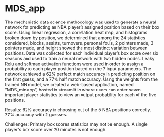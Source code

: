# MDS_app
The mechanistic data science methodology was used to generate a neural network for predicting an NBA player’s assigned 
position based on their box score. Using linear regression, a correlation heat map, and histograms broken down by position, 
we determined that among the 24 statistics considered, blocks, assists, turnovers, personal fouls, 2 pointers made, 3 pointers 
made, and height showed the most distinct variation between positions. Data was collected for each individual player’s 
box score over six seasons and used to train a neural network with two hidden nodes. Leaky Relu and softmax activation 
functions were used in order to assign a probability to each player position based on the 7 input parameters. The 
network achieved a 62% perfect match accuracy in predicting position on the first guess, and a 77% half match accuracy.
Using the weights from the trained NN model, we created a web-based application, named ”MDS_miniapp”, hosted in 
streamlit.io where users can enter seven important player statistics to view an output probability for each of the five positions.

Results: 
62% accuracy in choosing out of the 5 NBA positions correctly.
77% accuracy with 2 guesses.

Challenges:
Primary box scores statistics may not be enough. 
A single player's box score over 20 minutes is not enough.
